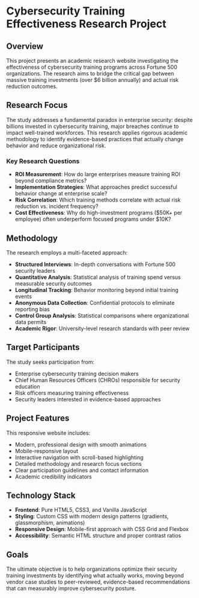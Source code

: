 # Cybersecurity Training Effectiveness Research Project

## Overview

This project presents an academic research website investigating the effectiveness of cybersecurity training programs across Fortune 500 organizations. The research aims to bridge the critical gap between massive training investments (over $6 billion annually) and actual risk reduction outcomes.

## Research Focus

The study addresses a fundamental paradox in enterprise security: despite billions invested in cybersecurity training, major breaches continue to impact well-trained workforces. This research applies rigorous academic methodology to identify evidence-based practices that actually change behavior and reduce organizational risk.

### Key Research Questions

- **ROI Measurement**: How do large enterprises measure training ROI beyond compliance metrics?
- **Implementation Strategies**: What approaches predict successful behavior change at enterprise scale?
- **Risk Correlation**: Which training methods correlate with actual risk reduction vs. incident frequency?
- **Cost Effectiveness**: Why do high-investment programs ($50K+ per employee) often underperform focused programs under $10K?

## Methodology

The research employs a multi-faceted approach:

- **Structured Interviews**: In-depth conversations with Fortune 500 security leaders
- **Quantitative Analysis**: Statistical analysis of training spend versus measurable security outcomes
- **Longitudinal Tracking**: Behavior monitoring beyond initial training events
- **Anonymous Data Collection**: Confidential protocols to eliminate reporting bias
- **Control Group Analysis**: Statistical comparisons where organizational data permits
- **Academic Rigor**: University-level research standards with peer review

## Target Participants

The study seeks participation from:
- Enterprise cybersecurity training decision makers
- Chief Human Resources Officers (CHROs) responsible for security education
- Risk officers measuring training effectiveness
- Security leaders interested in evidence-based approaches

## Project Features

This responsive website includes:
- Modern, professional design with smooth animations
- Mobile-responsive layout
- Interactive navigation with scroll-based highlighting
- Detailed methodology and research focus sections
- Clear participation guidelines and contact information
- Academic credibility indicators

## Technology Stack

- **Frontend**: Pure HTML5, CSS3, and Vanilla JavaScript
- **Styling**: Custom CSS with modern design patterns (gradients, glassmorphism, animations)
- **Responsive Design**: Mobile-first approach with CSS Grid and Flexbox
- **Accessibility**: Semantic HTML structure and proper contrast ratios

## Goals

The ultimate objective is to help organizations optimize their security training investments by identifying what actually works, moving beyond vendor case studies to peer-reviewed, evidence-based recommendations that can measurably improve cybersecurity posture.

